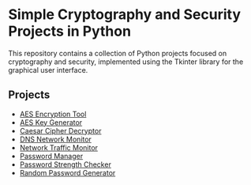 <!DOCTYPE html>
<html>
<body>
	<h1>Simple Cryptography and Security Projects in Python</h1>
	<p>This repository contains a collection of Python projects focused on cryptography and security, implemented using the Tkinter library for the graphical user interface.</p>
	<h2>Projects</h2>
	<ul>
		<li><a href="https://github.com/LuigiDeFacci/Simple-Cryptography-and-Security-Projects-in-Python/tree/main/AES%20Encryption%20Tool">AES Encryption Tool</a></li>
		<li><a href="https://github.com/LuigiDeFacci/Simple-Cryptography-and-Security-Projects-in-Python/tree/main/AES%20Key%20Generator">AES Key Generator</a></li>
		<li><a href="https://github.com/LuigiDeFacci/Simple-Cryptography-and-Security-Projects-in-Python/tree/main/Caesar%20Cipher%20Decryptor">Caesar Cipher Decryptor</a></li>
		<li><a href="https://github.com/LuigiDeFacci/Simple-Cryptography-and-Security-Projects-in-Python/tree/main/DNS%20Network%20Monitor">DNS Network Monitor</a></li>
		<li><a href="https://github.com/LuigiDeFacci/Simple-Cryptography-and-Security-Projects-in-Python/tree/main/Network%20Traffic%20Monitor">Network Traffic Monitor</a></li>
		<li><a href="https://github.com/LuigiDeFacci/Simple-Cryptography-and-Security-Projects-in-Python/tree/main/Password%20Manager">Password Manager</a></li>
		<li><a href="https://github.com/LuigiDeFacci/Simple-Cryptography-and-Security-Projects-in-Python/tree/main/Password%20Strength%20Checker">Password Strength Checker</a></li>
		<li><a href="https://github.com/LuigiDeFacci/Simple-Cryptography-and-Security-Projects-in-Python/tree/main/Random%20Password%20Generator">Random Password Generator</a></li>
	</ul>
</body>
</html> 
